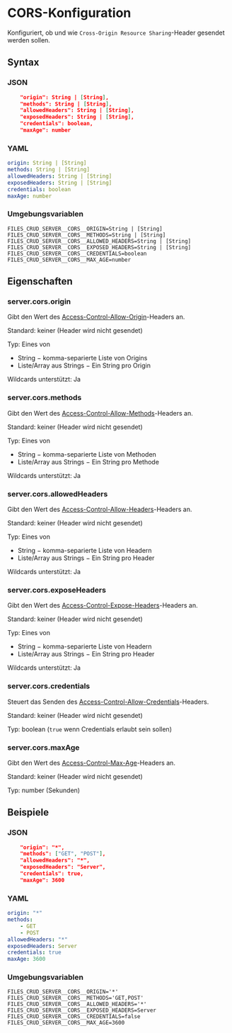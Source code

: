 # CORS-Konfiguration

Konfiguriert, ob und wie `Cross-Origin Resource Sharing`-Header gesendet werden sollen.

## Syntax

### JSON

```json
    "origin": String | [String],
    "methods": String | [String],
    "allowedHeaders": String | [String],
    "exposedHeaders": String | [String],
    "credentials": boolean,
    "maxAge": number
```

### YAML

```yaml
origin: String | [String]
methods: String | [String]
allowedHeaders: String | [String]
exposedHeaders: String | [String]
credentials: boolean
maxAge: number
```

### Umgebungsvariablen

```properties
FILES_CRUD_SERVER__CORS__ORIGIN=String | [String]
FILES_CRUD_SERVER__CORS__METHODS=String | [String]
FILES_CRUD_SERVER__CORS__ALLOWED_HEADERS=String | [String]
FILES_CRUD_SERVER__CORS__EXPOSED_HEADERS=String | [String]
FILES_CRUD_SERVER__CORS__CREDENTIALS=boolean
FILES_CRUD_SERVER__CORS__MAX_AGE=number
```

## Eigenschaften

### server.cors.origin

Gibt den Wert des
[Access-Control-Allow-Origin](https://developer.mozilla.org/en-US/docs/Web/HTTP/CORS#access-control-allow-origin)-Headers
an.

Standard: keiner (Header wird nicht gesendet)

Typ: Eines von
* String &minus; komma-separierte Liste von Origins
* Liste/Array aus Strings &minus; Ein String pro Origin

Wildcards unterstützt: Ja

### server.cors.methods

Gibt den Wert des
[Access-Control-Allow-Methods](https://developer.mozilla.org/en-US/docs/Web/HTTP/CORS#access-control-allow-methods)-Headers
an.

Standard: keiner (Header wird nicht gesendet)

Typ: Eines von
* String &minus; komma-separierte Liste von Methoden
* Liste/Array aus Strings &minus; Ein String pro Methode

Wildcards unterstützt: Ja

### server.cors.allowedHeaders

Gibt den Wert des
[Access-Control-Allow-Headers](https://developer.mozilla.org/en-US/docs/Web/HTTP/CORS#access-control-allow-headers)-Headers
an.

Standard: keiner (Header wird nicht gesendet)

Typ: Eines von
* String &minus; komma-separierte Liste von Headern
* Liste/Array aus Strings &minus; Ein String pro Header

Wildcards unterstützt: Ja

### server.cors.exposeHeaders

Gibt den Wert des
[Access-Control-Expose-Headers](https://developer.mozilla.org/en-US/docs/Web/HTTP/CORS#access-control-expose-headers)-Headers
an.

Standard: keiner (Header wird nicht gesendet)

Typ: Eines von
* String &minus; komma-separierte Liste von Headern
* Liste/Array aus Strings &minus; Ein String pro Header

Wildcards unterstützt: Ja

### server.cors.credentials

Steuert das Senden des
[Access-Control-Allow-Credentials](https://developer.mozilla.org/en-US/docs/Web/HTTP/CORS#access-control-allow-credentials)-Headers.

Standard: keiner (Header wird nicht gesendet)

Typ: boolean (`true` wenn Credentials erlaubt sein sollen)

### server.cors.maxAge

Gibt den Wert des
[Access-Control-Max-Age](https://developer.mozilla.org/en-US/docs/Web/HTTP/CORS#access-control-max-age)-Headers
an.

Standard: keiner (Header wird nicht gesendet)

Typ: number (Sekunden)

## Beispiele

### JSON

```json
    "origin": "*",
    "methods": ["GET", "POST"],
    "allowedHeaders": "*",
    "exposedHeaders": "Server",
    "credentials": true,
    "maxAge": 3600
```

### YAML

```yaml
origin: "*"
methods:
    - GET
    - POST
allowedHeaders: "*"
exposedHeaders: Server
credentials: true
maxAge: 3600
```

### Umgebungsvariablen

```properties
FILES_CRUD_SERVER__CORS__ORIGIN='*'
FILES_CRUD_SERVER__CORS__METHODS='GET,POST'
FILES_CRUD_SERVER__CORS__ALLOWED_HEADERS='*'
FILES_CRUD_SERVER__CORS__EXPOSED_HEADERS=Server
FILES_CRUD_SERVER__CORS__CREDENTIALS=false
FILES_CRUD_SERVER__CORS__MAX_AGE=3600
```

